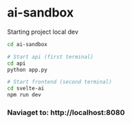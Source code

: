 # ai-sandbox


Starting project local dev

```bash
cd ai-sandbox

# Start api (first terminal)
cd api
python app.py

# Start frontend (second terminal)
cd svelte-ai
npm run dev
```

### Naviaget to: http://localhost:8080
